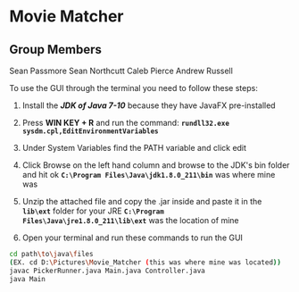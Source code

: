 Movie Matcher
==============

Group Members
--------------
Sean Passmore
Sean Northcutt
Caleb Pierce
Andrew Russell



To use the GUI through the terminal you need to follow these steps:

1. Install the ***JDK of Java 7-10*** because they have JavaFX pre-installed

2. Press **WIN KEY + R** and run the command: **`rundll32.exe sysdm.cpl,EditEnvironmentVariables`**

3. Under System Variables find the PATH variable and click edit

4. Click Browse on the left hand column and browse to the JDK's bin folder and hit ok **`C:\Program Files\Java\jdk1.8.0_211\bin`** was where mine was

5. Unzip the attached file and copy the .jar inside and paste it in the **`lib\ext`** folder for your JRE 
**`C:\Program Files\Java\jre1.8.0_211\lib\ext`** was the location of mine

6. Open your terminal and run these commands to run the GUI
```bash
cd path\to\java\files
(EX. cd D:\Pictures\Movie_Matcher (this was where mine was located))
javac PickerRunner.java Main.java Controller.java
java Main
```
